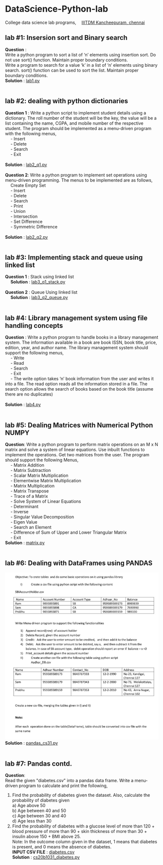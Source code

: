 # DataScience-Python-lab
College data science lab programs, &emsp;[IIITDM Kancheepuram, chennai](http://www.iiitdm.ac.in)

## lab #1: Insersion sort and Binary search
**Question** : 
<br>Write a python program to sort a list of ‘n’ elements using insertion sort. Do not use sort() function. Maintain proper boundary conditions.
<br>Write a program to search for a value ‘k’ in a list of ‘n’ elements using binary search. sort() function can be used to sort the list. Maintain proper boundary conditions.
<br>
**Solution** : [lab1.py](https://github.com/datvi-031/dataScience-Python-lab/blob/main/lab2_q1.py) <br><br>

## lab #2: dealing with python dictionaries
**Question 1** : Write a python script to implement student details using a dictionary. The roll number of the student will be the key, the value will be a list containing the name, CGPA, and mobile number of the respective student. The program should be implemented as a menu-driven program with the following menus,<br>
&emsp; - Insert<br>
&emsp; - Delete<br>
&emsp; - Search<br>
&emsp; - Exit<br><br>
**Solution** : [lab2_q1.py](https://github.com/datvi-031/dataScience-Python-lab/blob/main/lab1.py) <br><br>
**Question 2**: Write a python program to implement set operations using menu-driven programming. The menus to be implemented are as follows,<br>
&emsp; Create Empty Set<br>
&emsp; - Insert<br>
&emsp; - Delete<br>
&emsp; - Search<br>
&emsp; - Print<br>
&emsp; - Union<br>
&emsp; - Intersection<br>
&emsp; - Set Difference<br>
&emsp; - Symmetric Difference<br><br>
**Solution** : [lab2_q2.py](https://github.com/datvi-031/dataScience-Python-lab/blob/main/lab2_q2.py) <br><br>
## lab #3: Implementing stack and queue using linked list
**Question 1** : Stack using linked list<br> &emsp; **Solution** : [lab3_q1_stack.py](https://github.com/datvi-031/dataScience-Python-lab/blob/main/lab3_q1_stack.py) <br><br>
**Question 2** : Queue Using linked list<br> &emsp; **Solution** : [lab3_q2_queue.py](https://github.com/datvi-031/dataScience-Python-lab/blob/main/lab3_q2_queue.py) <br><br>
## lab #4: Library management system using file handling concepts
**Question** : Write a python program to handle books in a library management system. The information available in a book are book ISSN, book title, price, edition, year, and author name. The library management system should support the following menus,<br>
&emsp; - Write<br>
&emsp; - Read<br>
&emsp; - Search<br>
&emsp; - Exit<br>
&emsp; - The write option takes ‘n’ book information from the user and writes it into a file. The read option reads all the information stored in a file. The search option allows the search of books based on the book title (assume there are no duplicates)<br><br>
**Solution** : [lab4.py](https://github.com/datvi-031/dataScience-Python-lab/blob/main/lab4.py) <br><br>

## lab #5: Dealing Matrices with Numerical Python NUMPY
**Question**: Write a python program to perform matrix operations on an M x N matrix and solve a system of linear equations. Use inbuilt functions to implement the operations. Get two matrices from the user. The program should support the following Menus,<br>
&emsp; - Matrix Addition<br>
&emsp; - Matrix Subtraction<br>
&emsp; - Scalar Matrix Multiplication<br>
&emsp; - Elementwise Matrix Multiplication<br>
&emsp; - Matrix Multiplication<br>
&emsp; - Matrix Transpose<br>
&emsp; - Trace of a Matrix<br>
&emsp; - Solve System of Linear Equations<br>
&emsp; - Determinant<br>
&emsp; - Inverse<br>
&emsp; - Singular Value Decomposition<br>
&emsp; - Eigen Value<br>
&emsp; - Search an Element<br>
&emsp; - Difference of Sum of Upper and Lower Triangular Matrix<br>
&emsp; - Exit<br>
**Solution** : [matrix.py](https://github.com/datvi-031/dataScience-Python-lab/blob/main/matrix.py) <br><br>

## lab #6: Dealing with DataFrames using PANDAS
<img src="https://github.com/datvi-031/dataScience-Python-lab/blob/main/lab_img.jpeg" alt="MarineGEO circle logo"/><br>
**Solution** : [pandas_cs31.py](https://github.com/datvi-031/dataScience-Python-lab/blob/main/pandas_cs31.py) <br><br>

## lab #7: Pandas contd.
**Question**:<br>
Read the given "diabetes.csv" into a pandas data frame. Write a menu-driven program to calculate and print the following,<br>
1. Find the probability of diabetes given the dataset. Also, calculate the probability of diabetes given<br>
a) Age above 50<br>
b) Age between 40 and 50<br>
c) Age between 30 and 40<br>
d) Age less than 30<br>
2. Find the probability of diabetes with a glucose level of more than 120 + blood pressure of more than 90 + skin thickness of more than 30 + insulin above 150 + BMI above 25.<br>
Note: In the outcome column given in the dataset, 1 means that diabetes is present, and 0 means the absence of diabetes.<br>
**INPUT CSV FILE** : [diabetes.csv](https://github.com/datvi-031/dataScience-Python-lab/blob/main/diabetes.csv)<br>
**Solution** : [cs20b1031_diabetes.py](https://github.com/datvi-031/dataScience-Python-lab/blob/main/cs20b1031_diabetes.py) <br><br>
